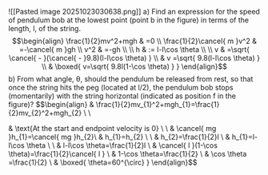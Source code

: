![[Pasted image 20251023030638.png]]
a) Find an expression for the speed of pendulum bob at the lowest point (point b in the figure) in terms of the length, l, of the string.
$$\begin{align}
\frac{1}{2}mv^2+mgh & =0 \\
\frac{1}{2}\cancel{ m }v^2 & =-\cancel{ m }gh \\
v^2 & =-gh \\
 \\
h & := l-l\cos \theta \\
 \\
v & =\sqrt{ \cancel{ - }(\cancel{ - }9.8)(l-l\cos \theta) } \\
 & v =\sqrt{ 9.8(l-l\cos \theta) } \\
 & \boxed{ v=\sqrt{ 9.8l(1-\cos \theta) } }
\end{align}$$
b) From what angle, θ, should the pendulum be released from rest, so that once the string hits the peg (located at l/2), the pendulum bob stops (momentarily) with the string horizontal (indicated as position f in the figure)?
$$\begin{align}
 & \frac{1}{2}mv_{1}^2+mgh_{1}=\frac{1}{2}mv_{2}^2+mgh_{2} \\ \\

 & \text{At the start and endpoint velocity is 0} \\
 \\
 & \cancel{ mg }h_{1}=\cancel{ mg }h_{2}\\
 & h_{1}=h_{2} \\ \\
 & h_{2}=\frac{1}{2}l \\
 & h_{1}=l-l\cos \theta \\
 \\
 & l-l\cos \theta=\frac{1}{2}l \\
 & \cancel{ l }(1-\cos \theta)=\frac{1}{2}\cancel{ l } \\
 & 1-\cos \theta=\frac{1}{2} \\
 & \cos \theta =\frac{1}{2} \\
 & \boxed{ \theta=60^{\circ} }
\end{align}$$